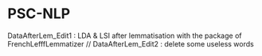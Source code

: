 # PSC-NLP
DataAfterLem_Edit1 : LDA & LSI after lemmatisation with the package of  FrenchLefffLemmatizer
//
DataAfterLem_Edit2 : delete some useless words
